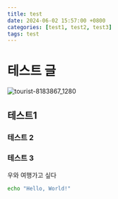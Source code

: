 ```yaml
---
title: test
date: 2024-06-02 15:57:00 +0800
categories: [test1, test2, test3]
tags: test
---
```


# 테스트 글

![tourist-8183867_1280](/Users/junyeol/workspace/blog/assets/img/tourist-8183867_1280.png)

## 테스트1

### 테스트 2

### 테스트 3



우와 여행가고 싶다



```bash
echo "Hello, World!"
```

